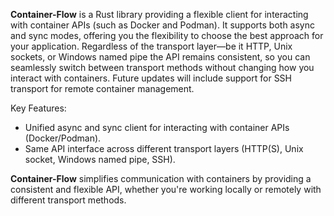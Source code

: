 **Container-Flow** is a Rust library providing a flexible client for interacting with container APIs (such as Docker and Podman). 
It supports both async and sync modes, offering you the flexibility to choose the best approach for your application. 
Regardless of the transport layer—be it HTTP, Unix sockets, or Windows named pipe the API remains consistent, 
so you can seamlessly switch between transport methods without changing how you interact with containers. 
Future updates will include support for SSH transport for remote container management.

Key Features:

 - Unified async and sync client for interacting with container APIs (Docker/Podman).
 - Same API interface across different transport layers (HTTP(S), Unix socket, Windows named pipe, SSH).

**Container-Flow** simplifies communication with containers by providing a consistent and flexible API, 
whether you're working locally or remotely with different transport methods.